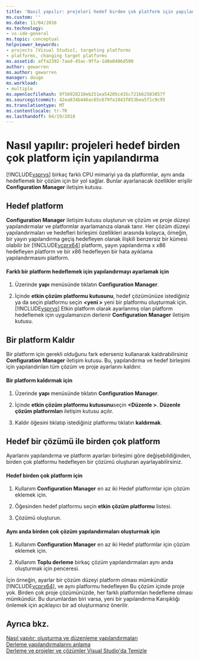 ```yaml
---
title: 'Nasıl yapılır: projeleri hedef birden çok platform için yapılandırma | Microsoft Docs'
ms.custom: ''
ms.date: 11/04/2016
ms.technology:
- vs-ide-general
ms.topic: conceptual
helpviewer_keywords:
- projects [Visual Studio], targeting platforms
- platforms, changing target platforms
ms.assetid: affa2392-7aed-45ac-9ffa-1d8e0496d590
author: gewarren
ms.author: gewarren
manager: douge
ms.workload:
- multiple
ms.openlocfilehash: 9f56928210eb251ea54205c435c721b62503857f
ms.sourcegitcommit: 42ea834b446ac65c679fa1043f853bea5f1c9c95
ms.translationtype: MT
ms.contentlocale: tr-TR
ms.lasthandoff: 04/19/2018
---
```

# <a name="how-to-configure-projects-to-target-multiple-platforms"></a>Nasıl yapılır: projeleri hedef birden çok platform için yapılandırma
[!INCLUDE[vsprvs](../code-quality/includes/vsprvs_md.md)] birkaç farklı CPU mimariyi ya da platformlar, aynı anda hedeflemek bir çözüm için bir yol sağlar. Bunlar ayarlanacak özellikler erişilir **Configuration Manager** iletişim kutusu.  
  
## <a name="target-a-platform"></a>Hedef platform  
 **Configuration Manager** iletişim kutusu oluşturun ve çözüm ve proje düzeyi yapılandırmalar ve platformlar ayarlamanıza olanak tanır. Her çözüm düzeyi yapılandırmaları ve hedefleri birleşimi özellikleri arasında kolayca, örneğin, bir yayın yapılandırma geçiş hedefleyen olanak ilişkili benzersiz bir kümesi olabilir bir [!INCLUDE[vcprx64](../extensibility/internals/includes/vcprx64_md.md)] platform, yayın yapılandırma x x86 hedefleyen platform ve bir x86 hedefleyen bir hata ayıklama yapılandırmasını platform.  
  
#### <a name="to-set-your-configuration-to-target-a-different-platform"></a>Farklı bir platform hedeflemek için yapılandırmayı ayarlamak için  
  
1.  Üzerinde **yapı** menüsünde tıklatın **Configuration Manager**.  
  
2.  İçinde **etkin çözüm platformu kutusunu**, hedef çözümünüze istediğiniz ya da seçin platformu seçin  **\<yeni >** yeni bir platformu oluşturmak için. [!INCLUDE[vsprvs](../code-quality/includes/vsprvs_md.md)] Etkin platform olarak ayarlanmış olan platform hedeflemek için uygulamanızın derlenir **Configuration Manager** iletişim kutusu.  
  
## <a name="remove-a-platform"></a>Bir platform Kaldır  
 Bir platform için gerekli olduğunu fark ederseniz kullanarak kaldırabilirsiniz **Configuration Manager** iletişim kutusu. Bu, yapılandırma ve hedef birleşimi için yapılandırılan tüm çözüm ve proje ayarlarını kaldırır.  
  
#### <a name="to-remove-a-platform"></a>Bir platform kaldırmak için  
  
1.  Üzerinde **yapı** menüsünde tıklatın **Configuration Manager**.  
  
2.  İçinde **etkin çözüm platformu kutusunu**seçin  **\<Düzenle >**. **Düzenle çözüm platformları** iletişim kutusu açılır.  
  
3.  Kaldır öğesini tıklatıp istediğiniz platformu tıklatın **kaldırmak**.  
  
## <a name="target-multiple-platforms-with-one-solution"></a>Hedef bir çözümü ile birden çok platform  
 Ayarlarını yapılandırma ve platform ayarları birleşimi göre değişebildiğinden, birden çok platformu hedefleyen bir çözümü oluşturan ayarlayabilirsiniz.  
  
#### <a name="to-target-multiple-platforms"></a>Hedef birden çok platform için  
  
1.  Kullanım **Configuration Manager** en az iki Hedef platformlar için çözüm eklemek için.  
  
2.  Öğesinden hedef platformu seçin **etkin çözüm platformu** listesi.  
  
3.  Çözümü oluşturun.  
  
#### <a name="to-build-multiple-solution-configurations-at-once"></a>Aynı anda birden çok çözüm yapılandırmaları oluşturmak için  
  
1.  Kullanım **Configuration Manager** en az iki Hedef platformlar için çözüm eklemek için.  
  
2.  Kullanım **Toplu derleme** birkaç çözüm yapılandırmaları aynı anda oluşturmak için penceresi.  
  
 İçin örneğin, ayarlar bir çözüm düzeyi platform olması mümkündür [!INCLUDE[vcprx64](../extensibility/internals/includes/vcprx64_md.md)], ve aynı platformu hedefleyen Bu çözüm içinde proje yok. Birden çok proje çözümünüzde, her farklı platformları hedefleme olması mümkündür. Bu durumlardan biri varsa, yeni bir yapılandırma Karışıklığı önlemek için açıklayıcı bir ad oluşturmanız önerilir.  
  
## <a name="see-also"></a>Ayrıca bkz.  
 [Nasıl yapılır: oluşturma ve düzenleme yapılandırmaları](../ide/how-to-create-and-edit-configurations.md)   
 [Derleme yapılandırmalarını anlama](../ide/understanding-build-configurations.md)   
 [Derleme ve projeler ve çözümler Visual Studio'da Temizle](../ide/building-and-cleaning-projects-and-solutions-in-visual-studio.md)